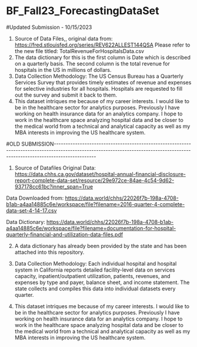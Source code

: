 # BF_Fall23_ForecastingDataSet
#Updated Submission - 10/15/2023

1) Source of Data Files,, original data from: https://fred.stlouisfed.org/series/REV622ALLEST144QSA Please refer to the new file titled: TotalRevenueForHospitalsData.csv
2) The data dictionary for this is the first column is Date which is described on a quarterly basis. The second column is the total revenue for hospitals in the US in millions of dollars.
3) Data Collection Methodology: The US Census Bureau has a Quarterly Services Survey that provides timely estimates of revenue and expenses for selective industries for all hospitals. Hospitals are requested to fill out the survey and submit it back to them.
4) This dataset intriques me because of my career interests. I would like to be in the healthcare sector for analytics purposes. Previously I have working on health insurance data for an analytics company. I hope to work in the healthcare space analyzing hospital data and be closer to the medical world from a technical and analytical capacity as well as my MBA interests in improving the US healthcare system.

#OLD SUBMISSION------------------------------------------------------------------------------------------------------------------------------------------------------------------------------
1) Source of Datafiles
Original Data: https://data.chhs.ca.gov/dataset/hospital-annual-financial-disclosure-report-complete-data-set/resource/29e972ce-84ae-4c54-9d62-937178cc61bc?inner_span=True

Data Downloaded from: https://data.world/chhs/22026f7b-198a-4708-b1ab-a4aa14885c6e/workspace/file?filename=2016-quarter-4-complete-data-set-4-14-17.csv

Data Dictionary: https://data.world/chhs/22026f7b-198a-4708-b1ab-a4aa14885c6e/workspace/file?filename=documentation-for-hospital-quarterly-financial-and-utilization-data-files.pdf


2) A data dictionary has already been provided by the state and has been attached into this repository.
   
3) Data Collection Methodology: Each individual hospital and hospital system in California reports detailed facility-level data on services capacity, inpatient/outpatient utilization, patients, revenues, and expenses by type and payer, balance sheet, and income statement. The state collects and compiles this data into individual datasets every quarter.
   
4) This dataset intriques me because of my career interests. I would like to be in the healthcare sector for analytics purposes. Previously I have working on health insurance data for an analytics company. I hope to work in the healthcare space analyzing hospital data and be closer to the medical world from a technical and analytical capacity as well as my MBA interests in improving the US healthcare system.
